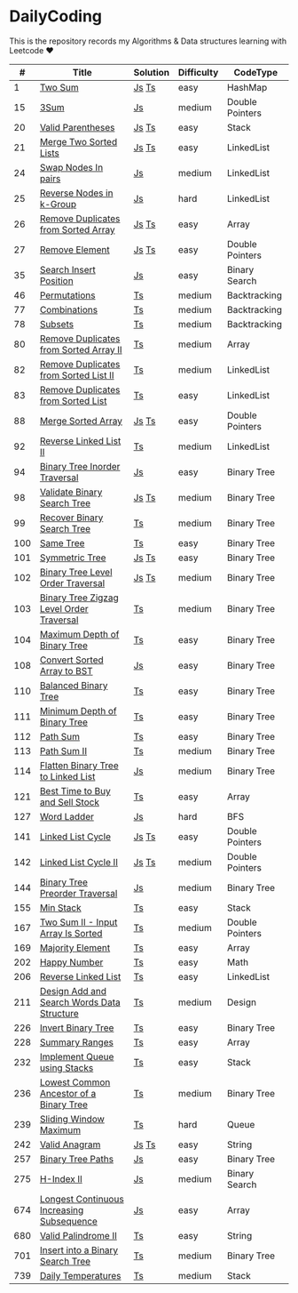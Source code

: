 # DailyCoding

This is the repository records my Algorithms &amp; Data structures learning with Leetcode &hearts;

| #   | Title                                                                                                                   | Solution                                                                                                                        | Difficulty | CodeType        |
|-----|-------------------------------------------------------------------------------------------------------------------------|---------------------------------------------------------------------------------------------------------------------------------|------------|-----------------|
| 1   | [Two Sum](https://leetcode.com/problems/two-sum/)                                                                       | [Js](./sourceFile/Js/1_twoSum.js) [Ts](./sourceFile/typescript/1_TwoSum.ts)                                                     | easy       | HashMap         |
| 15  | [3Sum](https://leetcode.com/problems/3sum/)                                                                             | [Js](./sourceFile/Js/15_ThreeSum.js)                                                                                            | medium     | Double Pointers |
| 20  | [Valid Parentheses](https://leetcode.com/problems/valid-parentheses/)                                                   | [Js](./sourceFile/Js/20_ValidParentheses.js) [Ts](./sourceFile/typescript/20_ValidParentheses.ts)                               | easy       | Stack           |
| 21  | [Merge Two Sorted Lists](https://leetcode.com/problems/merge-two-sorted-lists/)                                         | [Js](./sourceFile/Js/21_MergeTwoSortedList.js) [Ts](./sourceFile/typescript/21_MergeTwoSortedLists.ts)                          | easy       | LinkedList      |
| 24  | [Swap Nodes In pairs](https://leetcode.com/problems/swap-nodes-in-pairs/)                                               | [Js](./sourceFile/Js/24_SwapNodesInPairs.js)                                                                                    | medium     | LinkedList      |
| 25  | [Reverse Nodes in k-Group](https://leetcode.com/problems/reverse-nodes-in-k-group/)                                     | [Js](./sourceFile/Js/25_ReverseNodesInKGroup.js)                                                                                | hard       | LinkedList      |
| 26  | [Remove Duplicates from Sorted Array](https://leetcode.com/problems/remove-duplicates-from-sorted-array/)               | [Js](./sourceFile/Js/26_RemoveDuplicatesFromSortedArray.js) [Ts](./sourceFile/typescript/26_RemoveDuplicatesFromSortedArray.ts) | easy       | Array           |
| 27  | [Remove Element](https://leetcode.com/problems/remove-element/)                                                         | [Js](./sourceFile/Js/27_RemoveElements.js) [Ts](./sourceFile/typescript/27_RemoveElement.ts)                                    | easy       | Double Pointers |
| 35  | [Search Insert Position](https://leetcode.com/problems/search-insert-position/)                                         | [Js](./sourceFile/Js/35_SearchInsertPosition.js)                                                                                | easy       | Binary Search   |
| 46  | [Permutations](https://leetcode.com/problems/permutations/)                                                             | [Ts](./sourceFile/typescript/46_Permutations.ts)                                                                                | medium     | Backtracking    |
| 77  | [Combinations](https://leetcode.com/problems/combinations/)                                                             | [Ts](./sourceFile/typescript/77_Combinations.ts)                                                                                | medium     | Backtracking    |
| 78  | [Subsets](https://leetcode.com/problems/subsets/)                                                                       | [Ts](./sourceFile/typescript/78_Subsets.ts)                                                                                     | medium     | Backtracking    |
| 80  | [Remove Duplicates from Sorted Array II](https://leetcode.com/problems/remove-duplicates-from-sorted-array-ii/)         | [Ts](./sourceFile/typescript/80_RemoveDuplicatesFromSortedArray.ts)                                                             | medium     | Array           |
| 82  | [Remove Duplicates from Sorted List II](https://leetcode.com/problems/remove-duplicates-from-sorted-list-ii/)           | [Ts](./sourceFile/typescript/82_RemoveDuplicatesFromSortedListII.ts)                                                            | medium     | LinkedList      |
| 83  | [Remove Duplicates from Sorted List](https://leetcode.com/problems/remove-duplicates-from-sorted-list/)                 | [Ts](./sourceFile/typescript/83_RemoveDuplicatesFromSortedList.ts)                                                              | easy       | LinkedList      |
| 88  | [Merge Sorted Array](https://leetcode.com/problems/merge-sorted-array/)                                                 | [Js](./sourceFile/Js/88_MergeSortedArray.js) [Ts](./sourceFile/typescript/88_MergeSortedArray.ts)                               | easy       | Double Pointers |
| 92  | [Reverse Linked List II](https://leetcode.com/problems/reverse-linked-list-ii/)                                         | [Ts](./sourceFile/typescript/92_ReverseLinkedListII.ts)                                                                         | medium     | LinkedList      |
| 94  | [Binary Tree Inorder Traversal](https://leetcode.com/problems/binary-tree-inorder-traversal/)                           | [Js](./sourceFile/Js/94_BinaryTreeInorderTraversal.js)                                                                          | easy       | Binary Tree     |
| 98  | [Validate Binary Search Tree](https://leetcode.com/problems/validate-binary-search-tree/)                               | [Js](./sourceFile/Js/98_ValidateBST.js) [Ts](./sourceFile/typescript/98_ValidateBinarySearchTree.ts)                            | medium     | Binary Tree     |
| 99  | [Recover Binary Search Tree](https://leetcode.com/problems/recover-binary-search-tree/)                                 | [Ts](./sourceFile/typescript/99_RecoverBinarySearchTree.ts)                                                                     | medium     | Binary Tree     |
| 100 | [Same Tree](https://leetcode.com/problems/same-tree/)                                                                   | [Ts](./sourceFile/typescript/100_SameTree.ts)                                                                                   | easy       | Binary Tree     |
| 101 | [Symmetric Tree](https://leetcode.com/problems/symmetric-tree/)                                                         | [Js](./sourceFile/Js/101_SymmetricTree.js) [Ts](./sourceFile/typescript/101_SymmetricTree.ts)                                   | easy       | Binary Tree     |
| 102 | [Binary Tree Level Order Traversal](https://leetcode.com/problems/binary-tree-level-order-traversal/)                   | [Js](./sourceFile/Js/102_BinaryTreeLevelorderTraversal.js) [Ts](./sourceFile/typescript/102_BinaryTreeLevelOrderTraversal.ts)   | medium     | Binary Tree     |
| 103 | [Binary Tree Zigzag Level Order Traversal](https://leetcode.com/problems/binary-tree-zigzag-level-order-traversal/)     | [Ts](./sourceFile/typescript/103_BinaryTreeZigzagLevelOrderTraversal.ts)                                                         | medium     | Binary Tree     |
| 104 | [Maximum Depth of Binary Tree](https://leetcode.com/problems/maximum-depth-of-binary-tree/)                             | [Ts](./sourceFile/typescript/104_MaxDepthOfBinaryTree.ts)                                                                       | easy       | Binary Tree     |
| 108 | [Convert Sorted Array to BST](https://leetcode.com/problems/convert-sorted-array-to-binary-search-tree/)                | [Js](./sourceFile/Js/108_ConvertSortedArrayToBST.js)                                                                            | easy       | Binary Tree     |
| 110 | [Balanced Binary Tree](https://leetcode.com/problems/balanced-binary-tree/)                                             | [Ts](./sourceFile/typescript/110_BalanceBinaryTree.ts)                                                                          | easy       | Binary Tree     |
| 111 | [Minimum Depth of Binary Tree](https://leetcode.com/problems/minimum-depth-of-binary-tree/)                             | [Ts](./sourceFile/typescript/111_MinimumDepthOfBinaryTree.ts)                                                                   | easy       | Binary Tree     |
| 112 | [Path Sum](https://leetcode.com/problems/path-sum/)                                                                     | [Ts](./sourceFile/typescript/112_PathSum.ts)                                                                                    | easy       | Binary Tree     |
| 113 | [Path Sum II](https://leetcode.com/problems/path-sum-ii/) | [Ts](./sourceFile/typescript/113_PathSumII.ts) | medium | Binary Tree |
| 114 | [Flatten Binary Tree to Linked List](https://leetcode.com/problems/flatten-binary-tree-to-linked-list/)                 | [Js](./sourceFile/Js/114_FlattenBTLinkedlist.js)                                                                                | medium     | Binary Tree     |
| 121 | [Best Time to Buy and Sell Stock](https://leetcode.com/problems/best-time-to-buy-and-sell-stock/)                       | [Ts](./sourceFile/typescript/121_BestTimeBuyAndSellStocks.ts)                                                                   | easy       | Array           |
| 127 | [Word Ladder](https://leetcode.com/problems/word-ladder/)                                                               | [Js](./sourceFile/Js/127_WordLadder.js)                                                                                         | hard       | BFS             |
| 141 | [Linked List Cycle](https://leetcode.com/problems/linked-list-cycle/)                                                   | [Js](./sourceFile/Js/141_LinkedListCycle.js) [Ts](./sourceFile/typescript/141_LinkedListCycle.ts)                               | easy       | Double Pointers |
| 142 | [Linked List Cycle II](https://leetcode.com/problems/linked-list-cycle-ii/)                                             | [Js](./sourceFile/Js/142_LinkedListCycleII.js) [Ts](./sourceFile/typescript/142_LinkedListCycleII.ts)                           | medium     | Double Pointers |
| 144 | [Binary Tree Preorder Traversal](https://leetcode.com/problems/binary-tree-preorder-traversal/)                         | [Js](./sourceFile/Js/144_BinaryTreePreorderTraversal.js)                                                                        | medium     | Binary Tree     |
| 155 | [Min Stack](https://leetcode.com/problems/min-stack/)                                                                   | [Ts](./sourceFile/typescript/155_MinStack.ts)                                                                                   | easy       | Stack           |
| 167 | [Two Sum II - Input Array Is Sorted](https://leetcode.com/problems/two-sum-ii-input-array-is-sorted/)                   | [Ts](./sourceFile/typescript/167_TwoSumII.ts)                                                                                   | medium     | Double Pointers |
| 169 | [Majority Element](https://leetcode.com/problems/majority-element/)                                                     | [Ts](./sourceFile/typescript/169_MajorityElement.ts)                                                                            | easy       | Array           |
| 202 | [Happy Number](https://leetcode.com/problems/happy-number/)                                                             | [Ts](./sourceFile/typescript/202_HappyNumber.ts)                                                                                | easy       | Math            |
| 206 | [Reverse Linked List](https://leetcode.com/problems/reverse-linked-list/)                                               | [Ts](./sourceFile/typescript/206_ReverseLinkedList.ts)                                                                          | easy       | LinkedList      |
| 211 | [Design Add and Search Words Data Structure](https://leetcode.com/problems/design-add-and-search-words-data-structure/) | [Ts](./sourceFile/typescript/211_DesignAddAndSearchDataStructure.ts)                                                            | medium     | Design          |
| 226 | [Invert Binary Tree](https://leetcode.com/problems/invert-binary-tree/)                                                 | [Ts](./sourceFile/typescript/226_InvertBinaryTree.ts)                                                                           | easy       | Binary Tree     |
| 228 | [Summary Ranges](https://leetcode.com/problems/summary-ranges/)                                                         | [Ts](./sourceFile/typescript/228_SummaryRanges.ts)                                                                              | easy       | Array           |
| 232 | [Implement Queue using Stacks](https://leetcode.com/problems/implement-queue-using-stacks/)                             | [Ts](./sourceFile/typescript/232_ImplementQueueUsingStacks.ts)                                                                  | easy       | Stack           |
| 236 | [Lowest Common Ancestor of a Binary Tree](https://leetcode.com/problems/lowest-common-ancestor-of-a-binary-tree/)       | [Ts](./sourceFile/typescript/236_LowestCommonAncestorOfABinaryTree.ts)                                                          | medium     | Binary Tree     |
| 239 | [Sliding Window Maximum](https://leetcode.com/problems/sliding-window-maximum/)                                         | [Ts](./sourceFile/typescript/239_SlidingWindowMaximum.ts)                                                                       | hard       | Queue           |
| 242 | [Valid Anagram](https://leetcode.com/problems/valid-anagram/)                                                           | [Js](./sourceFile/Js/242_ValidAnagram.js) [Ts](./sourceFile/typescript/242_ValidAnagram.ts)                                     | easy       | String          |
| 257 | [Binary Tree Paths](https://leetcode.com/problems/binary-tree-paths/)                                                   | [Js](./sourceFile/Js/257_BinaryTreePaths.js)                                                                                    | easy       | Binary Tree     |
| 275 | [H-Index II](https://leetcode.com/problems/h-index-ii/)                                                                 | [Js](./sourceFile/Js/275_H-index-II.js)                                                                                         | medium     | Binary Search   |
| 674 | [Longest Continuous Increasing Subsequence](https://leetcode.com/problems/longest-continuous-increasing-subsequence/)   | [Js](./sourceFile/Js/674_LCIS.js)                                                                                               | easy       | Array           |
| 680 | [Valid Palindrome II](https://leetcode.com/problems/valid-palindrome-ii/)                                               | [Ts](./sourceFile/typescript/680_ValidPalindromeII.ts)                                                                          | easy       | String          |
| 701 | [Insert into a Binary Search Tree](https://leetcode.com/problems/insert-into-a-binary-search-tree/)                     | [Ts](./sourceFile/typescript/701_InsertIntoABinarySearchTree.ts)                                                                | medium     | Binary Tree     |
| 739 | [Daily Temperatures](https://leetcode.com/problems/daily-temperatures/)                                                 | [Ts](./sourceFile/typescript/739_DailyTemperatures.ts)                                                                          | medium     | Stack           |
